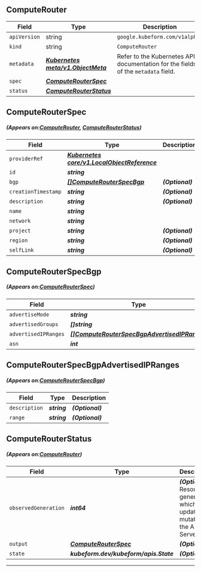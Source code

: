 ## ComputeRouter
| Field | Type | Description |
| ------ | ----- | ----------- |
| `apiVersion` | string | `google.kubeform.com/v1alpha1` |
|    `kind` | string | `ComputeRouter` |
| `metadata` | ***[Kubernetes meta/v1.ObjectMeta](https://kubernetes.io/docs/reference/generated/kubernetes-api/v1.13/#objectmeta-v1-meta)***|Refer to the Kubernetes API documentation for the fields of the `metadata` field.|
| `spec` | ***[ComputeRouterSpec](#ComputeRouterSpec)***||
| `status` | ***[ComputeRouterStatus](#ComputeRouterStatus)***||
## ComputeRouterSpec
##### (Appears on:[ComputeRouter](#ComputeRouter), [ComputeRouterStatus](#ComputeRouterStatus))
| Field | Type | Description |
| ------ | ----- | ----------- |
| `providerRef` | ***[Kubernetes core/v1.LocalObjectReference](https://kubernetes.io/docs/reference/generated/kubernetes-api/v1.13/#localobjectreference-v1-core)***||
| `id` | ***string***||
| `bgp` | ***[[]ComputeRouterSpecBgp](#ComputeRouterSpecBgp)***| ***(Optional)*** |
| `creationTimestamp` | ***string***| ***(Optional)*** |
| `description` | ***string***| ***(Optional)*** |
| `name` | ***string***||
| `network` | ***string***||
| `project` | ***string***| ***(Optional)*** |
| `region` | ***string***| ***(Optional)*** |
| `selfLink` | ***string***| ***(Optional)*** |
## ComputeRouterSpecBgp
##### (Appears on:[ComputeRouterSpec](#ComputeRouterSpec))
| Field | Type | Description |
| ------ | ----- | ----------- |
| `advertiseMode` | ***string***| ***(Optional)*** |
| `advertisedGroups` | ***[]string***| ***(Optional)*** |
| `advertisedIPRanges` | ***[[]ComputeRouterSpecBgpAdvertisedIPRanges](#ComputeRouterSpecBgpAdvertisedIPRanges)***| ***(Optional)*** |
| `asn` | ***int***||
## ComputeRouterSpecBgpAdvertisedIPRanges
##### (Appears on:[ComputeRouterSpecBgp](#ComputeRouterSpecBgp))
| Field | Type | Description |
| ------ | ----- | ----------- |
| `description` | ***string***| ***(Optional)*** |
| `range` | ***string***| ***(Optional)*** |
## ComputeRouterStatus
##### (Appears on:[ComputeRouter](#ComputeRouter))
| Field | Type | Description |
| ------ | ----- | ----------- |
| `observedGeneration` | ***int64***| ***(Optional)*** Resource generation, which is updated on mutation by the API Server.|
| `output` | ***[ComputeRouterSpec](#ComputeRouterSpec)***| ***(Optional)*** |
| `state` | ***kubeform.dev/kubeform/apis.State***| ***(Optional)*** |
---
